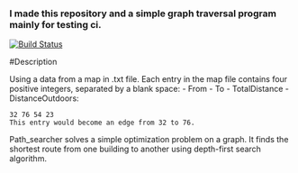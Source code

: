### I made this repository and a simple graph traversal program mainly for testing ci. 

[![Build Status](https://travis-ci.org/orionoiro/path_searcher.svg?branch=master)](https://travis-ci.org/orionoiro/path_searcher)
  
  
  #Description
  
  Using a data from a map in .txt file. Each entry in the map file contains four positive integers, separated by a blank space:
            - From 
            - To 
            - TotalDistance 
            - DistanceOutdoors: 
  
    32 76 54 23
    This entry would become an edge from 32 to 76.
  
  Path_searcher solves a simple optimization problem on a graph. 
  It finds the shortest route from one building to another using depth-first search algorithm.
